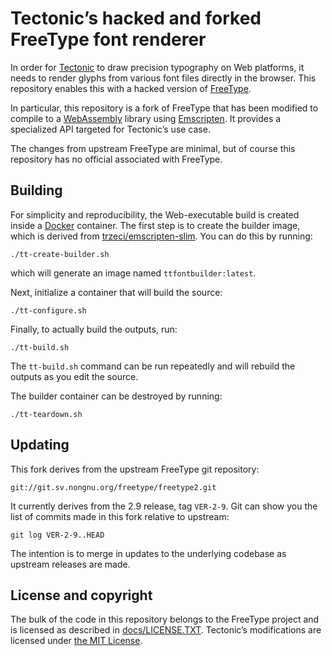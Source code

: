 # Tectonic’s hacked and forked FreeType font renderer

In order for [Tectonic](https://tectonic-typesetting.github.io/) to draw
precision typography on Web platforms, it needs to render glyphs from various
font files directly in the browser. This repository enables this with a hacked
version of [FreeType](https://www.freetype.org/).

In particular, this repository is a fork of FreeType that has been modified to
compile to a [WebAssembly](http://webassembly.org/) library using
[Emscripten](https://emscripten.org/). It provides a specialized API targeted
for Tectonic’s use case.

The changes from upstream FreeType are minimal, but of course this repository
has no official associated with FreeType.


## Building

For simplicity and reproducibility, the Web-executable build is created inside
a [Docker](https://www.docker.com/community-edition) container. The first step
is to create the builder image, which is derived from
[trzeci/emscripten-slim](https://hub.docker.com/r/trzeci/emscripten-slim/).
You can do this by running:

```
./tt-create-builder.sh
```

which will generate an image named `ttfontbuilder:latest`.

Next, initialize a container that will build the source:

```
./tt-configure.sh
```

Finally, to actually build the outputs, run:

```
./tt-build.sh
```

The `tt-build.sh` command can be run repeatedly and will rebuild the outputs
as you edit the source.

The builder container can be destroyed by running:

```
./tt-teardown.sh
```


## Updating

This fork derives from the upstream FreeType git repository:

```
git://git.sv.nongnu.org/freetype/freetype2.git
```

It currently derives from the 2.9 release, tag `VER-2-9`. Git can show you the
list of commits made in this fork relative to upstream:

```
git log VER-2-9..HEAD
```

The intention is to merge in updates to the underlying codebase as upstream
releases are made.


## License and copyright

The bulk of the code in this repository belongs to the FreeType project and is
licensed as described in [docs/LICENSE.TXT](docs/LICENSE.TXT). Tectonic’s
modifications are licensed under [the MIT License](LICENSE-MIT).
